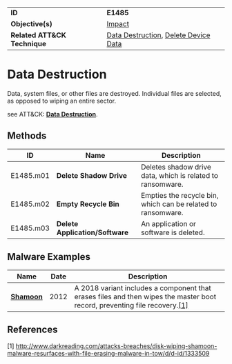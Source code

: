 |||
|---------|------------------------|
|**ID**|**E1485**|
|**Objective(s)**| [Impact](https://github.com/MBCProject/mbc-markdown/tree/master/impact)|
|**Related ATT&CK Technique**|[Data Destruction](https://attack.mitre.org/techniques/T1485/), [Delete Device Data](https://attack.mitre.org/techniques/T1447/)| 


Data Destruction
================
Data, system files, or other files are destroyed. Individual files are selected, as opposed to wiping an entire sector.

see ATT&CK: [**Data Destruction**](https://attack.mitre.org/techniques/T1485/).

Methods
-------
|ID|Name|Description|
|-----------------------------|--------|-----------------------------|
|E1485.m01|**Delete Shadow Drive**|Deletes shadow drive data, which is related to ransomware.|
|E1485.m02|**Empty Recycle Bin**|Empties the recycle bin, which can be related to ransomware.|
|E1485.m03|**Delete Application/Software**|An application or software is deleted.|

Malware Examples
----------------
|Name|Date|Description|
|-----------------------------|-----------|-----------------------------|
|[**Shamoon**](https://github.com/MBCProject/mbc-markdown/blob/master/xample-malware/shamoon.md)| 2012 |A 2018 variant includes a component that erases files and then wipes the master boot record, preventing file recovery.[[1]](#1)| 

References
----------
<a name="1">[1]</a> http://www.darkreading.com/attacks-breaches/disk-wiping-shamoon-malware-resurfaces-with-file-erasing-malware-in-tow/d/d-id/1333509 